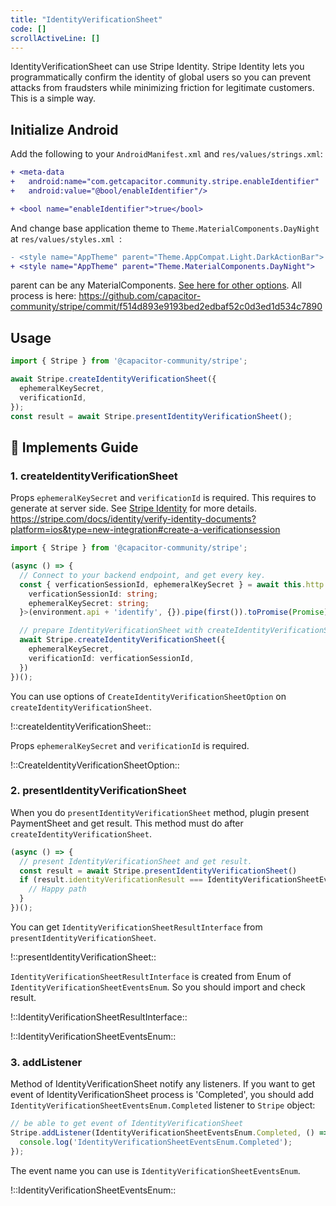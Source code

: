 ```yaml
---
title: "IdentityVerificationSheet"
code: []
scrollActiveLine: []
---
```


IdentityVerificationSheet can use Stripe Identity. Stripe Identity lets you programmatically confirm the identity of global users so you can prevent attacks from fraudsters while minimizing friction for legitimate customers. This is a simple way.

## Initialize Android

Add the following to your `AndroidManifest.xml` and `res/values/strings.xml`:

```diff xml: AndroidManifest.xml
+ <meta-data
+   android:name="com.getcapacitor.community.stripe.enableIdentifier"
+   android:value="@bool/enableIdentifier"/>
```

```diff xml: strings.xml
+ <bool name="enableIdentifier">true</bool>
```

And change base application theme to `Theme.MaterialComponents.DayNight` at `res/values/styles.xml
`:

```diff xml: res/values/styles.xml
- <style name="AppTheme" parent="Theme.AppCompat.Light.DarkActionBar">
+ <style name="AppTheme" parent="Theme.MaterialComponents.DayNight">
```

parent can be any MaterialComponents. [See here for other options](https://m2.material.io/develop/android/theming/dark/).
All process is here: https://github.com/capacitor-community/stripe/commit/f514d893e9193bed2edbaf52c0d3ed1d534c7890

## Usage

```ts
import { Stripe } from '@capacitor-community/stripe';

await Stripe.createIdentityVerificationSheet({
  ephemeralKeySecret,
  verificationId,
});
const result = await Stripe.presentIdentityVerificationSheet();
```

## 🐾 Implements Guide
### 1. createIdentityVerificationSheet

Props `ephemeralKeySecret` and `verificationId` is required. This requires to generate at server side. See [Stripe Identity](https://stripe.com/docs/identity) for more details.
https://stripe.com/docs/identity/verify-identity-documents?platform=ios&type=new-integration#create-a-verificationsession

```ts
import { Stripe } from '@capacitor-community/stripe';

(async () => {
  // Connect to your backend endpoint, and get every key.
  const { verficationSessionId, ephemeralKeySecret } = await this.http.post<{
    verficationSessionId: string;
    ephemeralKeySecret: string;
  }>(environment.api + 'identify', {}).pipe(first()).toPromise(Promise);

  // prepare IdentityVerificationSheet with createIdentityVerificationSheet.
  await Stripe.createIdentityVerificationSheet({
    ephemeralKeySecret,
    verificationId: verficationSessionId,
  })
})();
```

You can use options of `CreateIdentityVerificationSheetOption` on `createIdentityVerificationSheet`.

!::createIdentityVerificationSheet::

Props `ephemeralKeySecret` and `verificationId` is required.

!::CreateIdentityVerificationSheetOption::

### 2. presentIdentityVerificationSheet

When you do `presentIdentityVerificationSheet` method, plugin present PaymentSheet and get result. This method must do after `createIdentityVerificationSheet`.

```ts
(async () => {
  // present IdentityVerificationSheet and get result.
  const result = await Stripe.presentIdentityVerificationSheet()
  if (result.identityVerificationResult === IdentityVerificationSheetEventsEnum.Completed) {
    // Happy path
  }
})();
```

You can get `IdentityVerificationSheetResultInterface` from `presentIdentityVerificationSheet`.

!::presentIdentityVerificationSheet::

`IdentityVerificationSheetResultInterface` is created from Enum of `IdentityVerificationSheetEventsEnum`. So you should import and check result.

!::IdentityVerificationSheetResultInterface::

!::IdentityVerificationSheetEventsEnum::


### 3. addListener

Method of IdentityVerificationSheet notify any listeners. If you want to get event of IdentityVerificationSheet process is 'Completed', you should add `IdentityVerificationSheetEventsEnum.Completed` listener to `Stripe` object:

```ts
// be able to get event of IdentityVerificationSheet
Stripe.addListener(IdentityVerificationSheetEventsEnum.Completed, () => {
  console.log('IdentityVerificationSheetEventsEnum.Completed');
});
```

The event name you can use is `IdentityVerificationSheetEventsEnum`.

!::IdentityVerificationSheetEventsEnum::